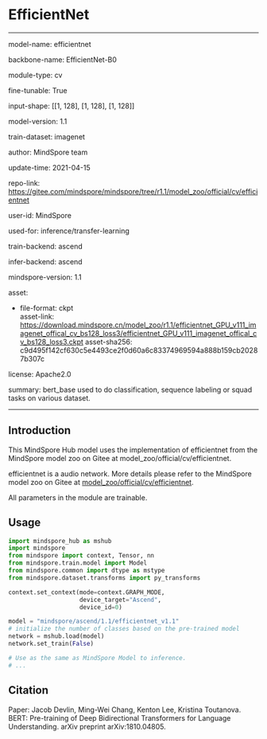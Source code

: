# EfficientNet

---

model-name: efficientnet

backbone-name: EfficientNet-B0

module-type: cv

fine-tunable: True

input-shape: [[1, 128], [1, 128], [1, 128]]

model-version: 1.1

train-dataset: imagenet

author: MindSpore team

update-time: 2021-04-15

repo-link: <https://gitee.com/mindspore/mindspore/tree/r1.1/model_zoo/official/cv/efficientnet>

user-id: MindSpore

used-for: inference/transfer-learning

train-backend: ascend

infer-backend: ascend

mindspore-version: 1.1

asset:

  -
    file-format: ckpt  
    asset-link: <https://download.mindspore.cn/model_zoo/r1.1/efficientnet_GPU_v111_imagenet_offical_cv_bs128_loss3/efficientnet_GPU_v111_imagenet_offical_cv_bs128_loss3.ckpt>
    asset-sha256: c9d495f142cf630c5e4493ce2f0d60a6c83374969594a888b159cb20287b307c

license: Apache2.0

summary: bert_base used to do classification, sequence labeling or squad tasks on various dataset.

---

## Introduction

This MindSpore Hub model uses the implementation of efficientnet from the MindSpore model zoo on Gitee at model_zoo/official/cv/efficientnet.

efficientnet is a audio network. More details please refer to the MindSpore model zoo on Gitee at [model_zoo/official/cv/efficientnet](https://gitee.com/mindspore/mindspore/blob/r1.1/model_zoo/official/cv/efficientnet/README.md).

All parameters in the module are trainable.

## Usage

```python
import mindspore_hub as mshub
import mindspore
from mindspore import context, Tensor, nn
from mindspore.train.model import Model
from mindspore.common import dtype as mstype
from mindspore.dataset.transforms import py_transforms

context.set_context(mode=context.GRAPH_MODE,
                    device_target="Ascend",
                    device_id=0)

model = "mindspore/ascend/1.1/efficientnet_v1.1"
# initialize the number of classes based on the pre-trained model
network = mshub.load(model)
network.set_train(False)

# Use as the same as MindSpore Model to inference.
# ...
```

## Citation

Paper: Jacob Devlin, Ming-Wei Chang, Kenton Lee, Kristina Toutanova. BERT: Pre-training of Deep Bidirectional Transformers for Language Understanding. arXiv preprint arXiv:1810.04805.
